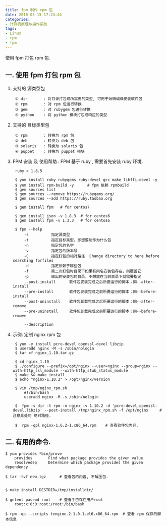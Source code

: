 ```yaml
---
title: fpm 制作 rpm 包
date: 2018-03-15 17:24:44
categories:
- 计算机原理与操作系统
tags:
- Linux
- rpm
- fpm
---
```

使用 fpm 打包 rpm 包.
<!-- more -->

## 一. 使用 fpm 打包 rpm 包

1. 支持的 源类型包

        ① dir       : 将目录打包成所需要的类型, 可用于源码编译安装软件包
        ② rpm       : 对 rpm 包进行转换
        ③ gem       : 对 rubygem 包进行转换
        ④ python    : 将 python 模块打包成响应的类型

2. 支持的 目标类型包

        ① rpm       : 转换为 rpm 包
        ② deb       : 转换为 deb 包
        ③ solaris   : 转换为 solaris 包
        ④ puppet    : 转换为 puppet 模块

3. FPM 安装 及 使用帮助 : FPM 基于 ruby , 需要首先安装 ruby 环境.

        ruby > 1.8.5

        $ yum install ruby rubygems ruby-devel gcc make libffi-devel -y 
        $ yum install rpm-build -y      # fpm 依赖 rpmbuild
        $ gem sources list
        $ gem sources --remove https://rubygems.org/
        $ gem sources --add https://ruby.taobao.org

        $ gem install fpm   # for centos7

        $ gem install json -v 1.8.3  # for centos6
        $ gem install fpm -v 1.3.3   # for centos6

        $ fpm --help
            -s          指定源类型
            -t          指定目标类型，即想要制作为什么包
            -n          指定包的名字
            -v          指定包的版本号
            -C          指定打包的相对路径  Change directory to here before searching forfiles
            -d          指定依赖于哪些包
            -f          第二次打包时目录下如果有同名安装包存在，则覆盖它
            -p          输出的安装包的目录，不想放在当前目录下就需要指定
            --post-install      软件包安装完成之后所要运行的脚本；同--after-install
            --pre-install       软件包安装完成之前所要运行的脚本；同--before-install
            --post-uninstall    软件包卸载完成之后所要运行的脚本；同--after-remove
            --pre-uninstall     软件包卸载完成之前所要运行的脚本；同--before-remove

            --description 

4. 示例: 定制 nginx rpm 包
    
        $ yum -y install pcre-devel openssl-devel libzip
        $ useradd nginx -M -s /sbin/nologin
        $ tar xf nginx_1.10.tar.gz
        
        $ cd nginx_1.10
        $ ./configure --prefix=/opt/nginx --user=nginx --group=nginx --with-http_ssl_module --with-http_stub_status_module
        $ make && make install 
        $ echo "nginx-1.10.2" > /opt/nginx/version

        $ vim /tmp/nginx_rpm.sh
            #!/bin/bash
            useradd nginx -M -s /sbin/nologin
            
        $  fpm -s dir -t rpm -n nginx -v 1.10.2 -d 'pcre-devel,openssl-devel,libzip' --post-install /tmp/nginx_rpm.sh -f /opt/nginx     # 注意此处的 绝对路径.

        $  rpm -qpl nginx-1.6.2-1.x86_64.rpm    # 查看软件包内容.

## 二. 有用的命令.

    $ yum provides *bin/prove
        provides       Find what package provides the given value
        resolvedep     Determine which package provides the given dependency

    $ tar -tvf new.tgz      # 查看包的内容, 不解压包.


    $ make install DESTDIR=/tmp/installdir/ 

    $ getent passwd root    # 查看手否存在用户root
        root:x:0:0:root:/root:/bin/bash

    $ rpm -qp --scripts tengine-2.1.0-1.el6.x86_64.rpm  # 查看 rpm 保存的脚本信息